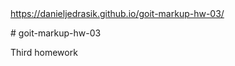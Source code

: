 <!DOCTYPE html>
<html>
<head></head>
<body><a href="https://danieljedrasik.github.io/goit-markup-hw-03/">https://danieljedrasik.github.io/goit-markup-hw-03/</a></body>

  <p># goit-markup-hw-03</p>

<p>Third homework</p>
</html>

